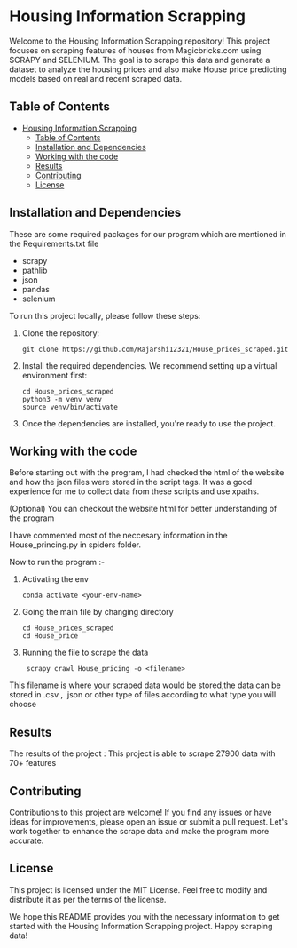 # Housing Information Scrapping

Welcome to the Housing Information Scrapping repository! This project focuses on scraping features of houses from Magicbricks.com using SCRAPY and SELENIUM. The goal is to scrape this data and generate a dataset to analyze the housing prices and also make House price predicting models based on real and recent scraped data.

## Table of Contents

- [Housing Information Scrapping](#housing-information-scrapping)
  - [Table of Contents](#table-of-contents)
  - [Installation and Dependencies](#installation-and-dependencies)
  - [Working with the code](#working-with-the-code)
  - [Results](#results)
  - [Contributing](#contributing)
  - [License](#license)



## Installation and Dependencies

These are some required packages for our program which are mentioned in the Requirements.txt file

- scrapy   
- pathlib
- json 
- pandas 
- selenium 


To run this project locally, please follow these steps:

1. Clone the repository:

   ```shell
   git clone https://github.com/Rajarshi12321/House_prices_scraped.git

2. Install the required dependencies. We recommend setting up a virtual environment first:
   ```shell
   cd House_prices_scraped
   python3 -m venv venv
   source venv/bin/activate

3. Once the dependencies are installed, you're ready to use the project.

## Working with the code
Before starting out with the program, I had checked the html of the website and how the json files were stored in the script tags. It was a good experience for me to collect data from these scripts and use xpaths.

(Optional) You can checkout the website html for better understanding of the program

I have commented most of the neccesary information in the House_princing.py in spiders folder.

Now to run the program :-

1. Activating the env
  
    ```shell
    conda activate <your-env-name> 
    ```

2. Going the main file by changing directory
    ```shell
    cd House_prices_scraped
    cd House_price
    ```

3. Running the file to scrape the data
   
   ```shell
    scrapy crawl House_pricing -o <filename>
    ```
  This filename is where your scraped data would be stored,the data can be stored in .csv , .json or other type of files according to what type you will choose


## Results
The results of the project : This project is able to scrape 27900 data with 70+ features

## Contributing
Contributions to this project are welcome! If you find any issues or have ideas for improvements, please open an issue or submit a pull request. Let's work together to enhance the scrape data and make the program more accurate.

## License
This project is licensed under the MIT License. Feel free to modify and distribute it as per the terms of the license.

We hope this README provides you with the necessary information to get started with the Housing Information Scrapping project. Happy scraping data!